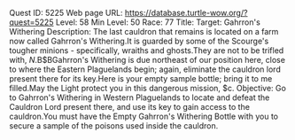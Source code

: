 Quest ID: 5225
Web page URL: https://database.turtle-wow.org/?quest=5225
Level: 58
Min Level: 50
Race: 77
Title: Target: Gahrron's Withering
Description: The last cauldron that remains is located on a farm now called Gahrron's Withering.It is guarded by some of the Scourge's tougher minions - specifically, wraiths and ghosts.They are not to be trifled with, $N.$B$BGahrron's Withering is due northeast of our position here, close to where the Eastern Plaguelands begin; again, eliminate the cauldron lord present there for its key.Here is your empty sample bottle; bring it to me filled.May the Light protect you in this dangerous mission, $c.
Objective: Go to Gahrron's Withering in Western Plaguelands to locate and defeat the Cauldron Lord present there, and use its key to gain access to the cauldron.You must have the Empty Gahrron's Withering Bottle with you to secure a sample of the poisons used inside the cauldron.
